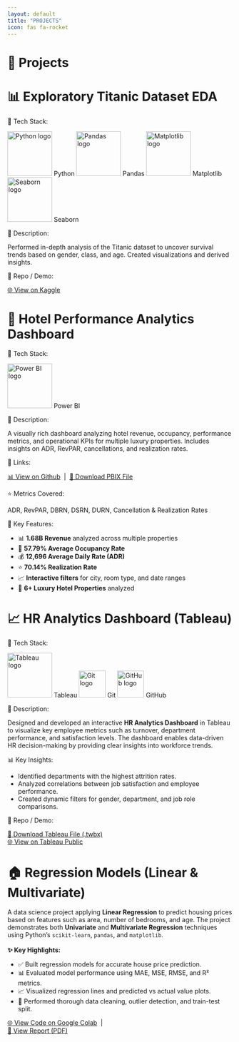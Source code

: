 ```yaml
---
layout: default
title: "PROJECTS"
icon: fas fa-rocket
---
```

<h1 style="margin-bottom: 30px;">🚀 Projects</h1>

<!-- Titanic Project -->
<div class="project-container">
  <div class="project-title"><h1>📊 Exploratory Titanic Dataset EDA</h1></div>

  <span class="section-label">🔹 Tech Stack:</span>
<div class="tech-stack">
  <img src="https://www.python.org/static/community_logos/python-logo.png" width="100" alt="Python logo"/> Python
  <img src="https://upload.wikimedia.org/wikipedia/commons/e/ed/Pandas_logo.svg" width="100" alt="Pandas logo"/> Pandas
  <img src="https://matplotlib.org/_static/images/logo2.svg" width="100" alt="Matplotlib logo"/> Matplotlib
  <img src="https://seaborn.pydata.org/_static/logo-wide-lightbg.svg" width="100" alt="Seaborn logo"/> Seaborn
</div>

  <span class="section-label">📝 Description:</span>
  <p>
    Performed in-depth analysis of the Titanic dataset to uncover survival trends based on gender, class,
    and age. Created visualizations and derived insights.
  </p>

  <span class="section-label">🔗 Repo / Demo:</span>
  <p>
    <a href="https://www.kaggle.com/code/weldonsitienei/weldon-kipkoech-eda" target="_blank">🌐 View on Kaggle</a>
  </p>
</div>

<!-- Hotel Dashboard Project -->
<div class="project-container">
  <div class="project-title"><h1>🏨 Hotel Performance Analytics Dashboard</h1></div>

  <span class="section-label">🔹 Tech Stack:</span>
  <div class="tech-stack">
    <img src="https://upload.wikimedia.org/wikipedia/commons/c/cf/New_Power_BI_Logo.svg" width="100" alt="Power BI logo"/> Power BI
  </div>

  <span class="section-label">📝 Description:</span>
  <p>
    A visually rich dashboard analyzing hotel revenue, occupancy, performance metrics, and operational KPIs 
    for multiple luxury properties. Includes insights on ADR, RevPAR, cancellations, and realization rates.
  </p>

  <span class="section-label">🔗 Links:</span>
  <p>
    <a href="https://www.kaggle.com/code/weldonsitienei/Business-Intelligence_POWER-BI" target="_blank">📊 View on Github</a> &nbsp;|&nbsp;
    <a href="https://drive.google.com/file/d/1LxvqWB4g5RawkIOVFaLrMnh07KIFDw0N/view?usp=drive_link" target="_blank">💾 Download PBIX File</a>
  </p>

  <span class="section-label">⭐ Metrics Covered:</span>
  <p>ADR, RevPAR, DBRN, DSRN, DURN, Cancellation & Realization Rates</p>

  <span class="section-label">🎯 Key Features:</span>
  <ul>
    <li>📊 <strong>1.68B Revenue</strong> analyzed across multiple properties</li>
    <li>🏨 <strong>57.79% Average Occupancy Rate</strong></li>
    <li>💰 <strong>12,696 Average Daily Rate (ADR)</strong></li>
    <li>⭐ <strong>70.14% Realization Rate</strong></li>
    <li>📈 <strong>Interactive filters</strong> for city, room type, and date ranges</li>
    <li>🏢 <strong>6+ Luxury Hotel Properties</strong> analyzed</li>
  </ul>

</div>
<!-- HR Dashboard Project -->
<div class="project-container">
  <div class="project-title"><h1>📈 HR Analytics Dashboard (Tableau)</h1></div>

  <span class="section-label">🔹 Tech Stack:</span>
  <div class="tech-stack">
    <img src="https://cdn.worldvectorlogo.com/logos/tableau-software.svg" width="100" alt="Tableau logo"/> Tableau
    <img src="https://git-scm.com/images/logos/downloads/Git-Icon-1788C.png" width="60" alt="Git logo"/> Git
    <img src="https://github.githubassets.com/images/modules/logos_page/GitHub-Mark.png" width="60" alt="GitHub logo"/> GitHub
  </div>

  <span class="section-label">📝 Description:</span>
  <p>
    Designed and developed an interactive <strong>HR Analytics Dashboard</strong> in Tableau to visualize key employee metrics such as turnover, department performance, and satisfaction levels.
    The dashboard enables data-driven HR decision-making by providing clear insights into workforce trends.
  </p>

  <span class="section-label">📊 Key Insights:</span>
  <ul>
    <li>Identified departments with the highest attrition rates.</li>
    <li>Analyzed correlations between job satisfaction and employee performance.</li>
    <li>Created dynamic filters for gender, department, and job role comparisons.</li>
  </ul>

  <span class="section-label">🔗 Repo / Demo:</span>
  <p>
    <a href="https://github.com/weldonkipkoech/Data-Visualization-with-Tableau/blob/main/HR%20DASHBOARD.twbx" target="_blank">📁 Download Tableau File (.twbx)</a><br>
    <a href="https://public.tableau.com/views/HRDashboard_17607540673410/HRSummary?:language=en-US&:sid=&:redirect=auth&:display_count=n&:origin=viz_share_link" target="_blank">🌐 View on Tableau Public</a>
 
  </p>

</div>
<div class="project-container">
  <div class="project-title"><h1>🏠 Regression Models (Linear & Multivariate)</h1></div>
  A data science project applying <strong>Linear Regression</strong> to predict housing prices based on features such as area, number of bedrooms, and age. 
  The project demonstrates both <strong>Univariate</strong> and <strong>Multivariate Regression</strong> techniques using Python’s <code>scikit-learn</code>, <code>pandas</code>, and <code>matplotlib</code>.<br>
  <br>
  <b>✨ Key Highlights:</b>
  <ul>
    <li>✅ Built regression models for accurate house price prediction.</li>
    <li>📊 Evaluated model performance using MAE, MSE, RMSE, and R² metrics.</li>
    <li>📈 Visualized regression lines and predicted vs actual value plots.</li>
    <li>🧹 Performed thorough data cleaning, outlier detection, and train-test split.</li>
  </ul>
  <a href="https://colab.research.google.com/drive/1Qz4xi_J7Ul4QsjTKGcfzV2xIFfWO_WDr?usp=sharing" target="_blank" rel="noopener">🌐 View Code on Google Colab</a> &nbsp;|&nbsp;<br>
   <a href="assets/Weldon_Kipkoech-CS-DA02-25064-Regression Models.pdf" 
     target="_blank" rel="noopener">📄 View Report (PDF)</a>
</div>



